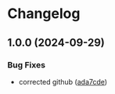 # Changelog

## 1.0.0 (2024-09-29)


### Bug Fixes

* corrected github ([ada7cde](https://github.com/KyleChamberlin/asdf-arduino-cli/commit/ada7cde5774e0364c8a8bcfc2969558bbde0e4ca))
